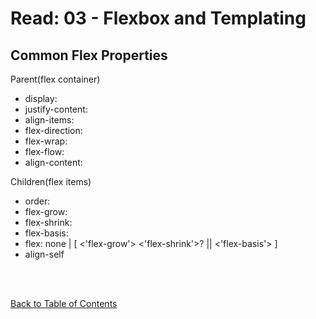 # Read: 03 - Flexbox and Templating

## Common Flex Properties

Parent(flex container)

- display:
- justify-content:
- align-items:
- flex-direction:
- flex-wrap:
- flex-flow:
- align-content:

Children(flex items)

- order:
- flex-grow:
- flex-shrink:
- flex-basis:
- flex: none | [ <'flex-grow'> <'flex-shrink'>? || <'flex-basis'> ]
- align-self

<br>
<br>

[Back to Table of Contents](../README.md)
